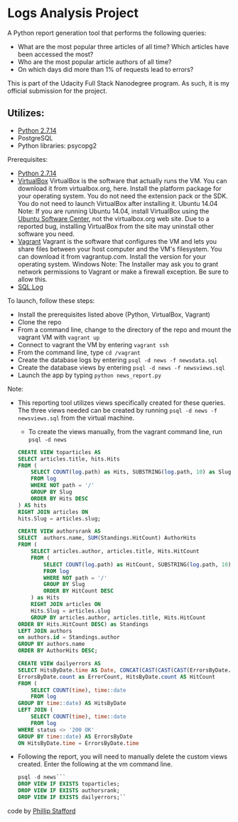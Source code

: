 # Logs Analysis Project
A Python report generation tool that performs the following queries:
* What are the most popular three articles of all time? Which articles have been accessed the most?
* Who are the most popular article authors of all time?
* On which days did more than 1% of requests lead to errors? 

This is part of the Udacity Full Stack Nanodegree program.  As such, it is my official submission for the project.
## Utilizes:
* [Python 2.7.14](https://www.python.org/)
* PostgreSQL
* Python libraries: psycopg2


Prerequisites:
* [Python 2.7.14](https://www.python.org/)
* [VirtualBox](https://www.virtualbox.org/wiki/VirtualBox)
VirtualBox is the software that actually runs the VM. You can download it from virtualbox.org, here. Install the platform package for your operating system. You do not need the extension pack or the SDK. You do not need to launch VirtualBox after installing it.
Ubuntu 14.04 Note: If you are running Ubuntu 14.04, install VirtualBox using the [Ubuntu Software Center](https://apps.ubuntu.com/cat/applications/quantal/virtualbox-qt/), not the virtualbox.org web site. Due to a reported bug, installing VirtualBox from the site may uninstall other software you need.
* [Vagrant](https://www.vagrantup.com/)
Vagrant is the software that configures the VM and lets you share files between your host computer and the VM's filesystem. You can download it from vagrantup.com. Install the version for your operating system.
Windows Note: The Installer may ask you to grant network permissions to Vagrant or make a firewall exception. Be sure to allow this.
* [SQL Log](https://d17h27t6h515a5.cloudfront.net/topher/2016/August/57b5f748_newsdata/newsdata.zip)

To launch, follow these steps:
* Install the prerequisites listed above (Python, VirtualBox, Vagrant)
* Clone the repo
* From a command line, change to the directory of the repo and mount the vagrant VM with ```vagrant up```
* Connect to vagrant the VM by entering ```vagrant ssh```
* From the command line, type ```cd /vagrant```
* Create the database logs by entering ```psql -d news -f newsdata.sql``` 
* Create the database views by entering ```psql -d news -f newsviews.sql```
* Launch the app by typing ```python news_report.py```

Note: 
* This reporting tool utilizes views specifically created for these queries.  The three views needed can be created by running ```psql -d news -f newsviews.sql``` from the virtual machine.
    * To create the views manually, from the vagrant command line, run `psql -d news`
    ```sql
    CREATE VIEW toparticles AS
    SELECT articles.title, hits.Hits
    FROM (
        SELECT COUNT(log.path) as Hits, SUBSTRING(log.path, 10) as Slug
        FROM log
        WHERE NOT path = '/'
        GROUP BY Slug
        ORDER BY Hits DESC
    ) AS hits
    RIGHT JOIN articles ON
    hits.Slug = articles.slug;
    ```
  
    ```sql
    CREATE VIEW authorsrank AS
    SELECT  authors.name, SUM(Standings.HitCount) AuthorHits
    FROM (
        SELECT articles.author, articles.title, Hits.HitCount
        FROM (
            SELECT COUNT(log.path) as HitCount, SUBSTRING(log.path, 10) as Slug
            FROM log
            WHERE NOT path = '/'
            GROUP BY Slug
            ORDER BY HitCount DESC
        ) as Hits
        RIGHT JOIN articles ON
        Hits.Slug = articles.slug
        GROUP BY articles.author, articles.title, Hits.HitCount
    ORDER BY Hits.HitCount DESC) as Standings
    LEFT JOIN authors
    on authors.id = Standings.author
    GROUP BY authors.name
    ORDER BY AuthorHits DESC;
    ```
   
    ```sql
    CREATE VIEW dailyerrors AS
    SELECT HitsByDate.time AS Date, CONCAT(CAST(CAST(CAST(ErrorsByDate.count as decimal) / CAST(HitsByDate.count AS decimal) * 100 AS decimal(10,2)) AS varchar(5)), '%') AS ErrorPercent,
    ErrorsByDate.count as ErrorCount, HitsByDate.count AS HitCount
    FROM (
        SELECT COUNT(time), time::date
        FROM log
    GROUP BY time::date) AS HitsByDate
    LEFT JOIN (
        SELECT COUNT(time), time::date
        FROM log
    WHERE status <> '200 OK'
    GROUP BY time::date) AS ErrorsByDate
    ON HitsByDate.time = ErrorsByDate.time
    ```

* Following the report, you will need to manually delete the custom views created. Enter the following at the vm command line.
    ```sql
    psql -d news```
    DROP VIEW IF EXISTS toparticles;
    DROP VIEW IF EXISTS authorsrank;
    DROP VIEW IF EXISTS dailyerrors;``

code by [Phillip Stafford](http://philliprstafford.com)